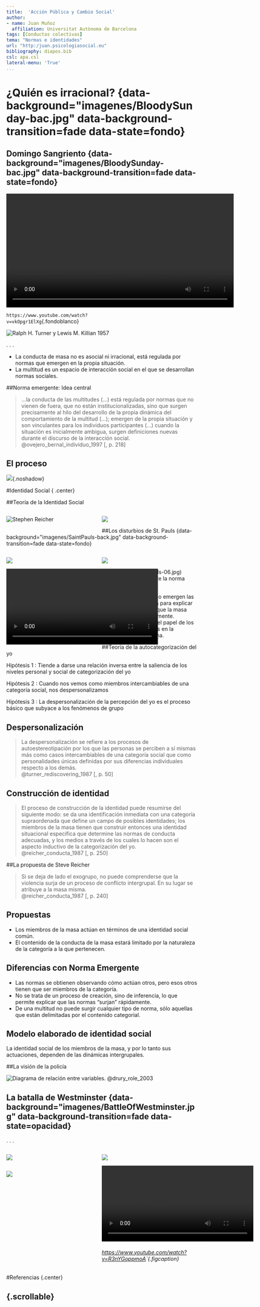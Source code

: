 ```yaml
---
title:  'Acción Pública y Cambio Social'
author:
- name: Juan Muñoz
  affiliation: Universitat Autònoma de Barcelona
tags: [Conductas colectivas]
tema: "Normas e identidades"
url: "http:/juan.psicologiasocial.eu"
bibliography: diapos.bib
csl: apa.csl
lateral-menu: 'True'
...
```


# ¿Quién es irracional? {data-background="imagenes/BloodySunday-bac.jpg" data-background-transition=fade data-state=fondo}

## Domingo Sangriento {data-background="imagenes/BloodySunday-bac.jpg" data-background-transition=fade data-state=fondo}

<div id="column4" style="float:left; margin:0; width:70%;">
  <video width="600"   controls>
    <source src="multimedia/SundayBloodySunday.mp4">
  </video>

`https://www.youtube.com/watch?v=vkOpgr1ElXg`{.fondoblanco}

</div>
<div id="column4" style="float:left; margin:0; width:30%;">
  ![Domingo Sangriento\
  Paul Greengrass (2002)](imagenes/BloodySunday.jpg  "Domingo Sangriento")
</div>

#Teoría de la Norma Emergente { .center}

<!--
## Influencias: Interaccionismo simbólico

* El ser humano orienta sus actos hacia las cosas en función de lo que significan para él.
* El significado de estas cosas es consecuencia de la interacción social.
* Los significados se manipulan y modifican mediante la interpretación que la persona realiza al enfrentarse con el mundo.
-->

<!--
## Influencias: Park y Blumer


-->

##Norma emergente: Principios

![Ralph H. Turner y Lewis M. Killian
1957](imagenes/PortadaTurnerKillian.jpg)

<!--
* Una apuesta por la diferenciación interna de las multitudes, que invalida las teorías del contagio y de la convergencia
-->

. . .

* La conducta de masa no es asocial ni irracional, está regulada por normas que emergen en la propia situación.
* La multitud es un espacio de interacción social en el que se desarrollan normas sociales.


##Norma emergente: Idea central

>...la conducta de las multitudes (…) está regulada por normas que no vienen de fuera, que no están institucionalizadas, sino que surgen precisamente al hilo del desarrollo de la propia dinámica del comportamiento de la multitud (...); emergen de la propia situación y son vinculantes para los individuos participantes (...) cuando la situación es inicialmente ambigua, surgen definiciones nuevas durante el discurso de la interacción social.\
@ovejero_bernal_individuo_1997 [, p. 218]

<!--

## Influencias: Interaccionismo Simbólico

* El ser humano orienta sus actos hacia las cosas en función de lo que significan para él.
* El significado de estas cosas es consecuencia de la interacción social.
* Los significados se manipulan y modifican mediante la interpretación que la persona realiza al enfrentarse con el mundo.
-->


<!--
##Proceso

* La actuación de las persona depende de la percepción sobre las normas que rigen la situación.
* En una situación ambigua, las normas son creadas en el transcurso de la interacción.
* La homogeneidad no obedece al contagio, sino a conformidad normativa.
* Las normas derivan de la conducta de personas prominentes (líderes).
* La conducta colectiva no es especialmente irracional.
-->

<!--
## Excitación colectiva

>Cuando entra en relación con otros miembros de la masa, un individuo pierde su habitual comprensión crítica y auto-control y queda afectado por la excitación colectiva que la domina. Responde de forma inmediata y directa a los comentarios y conductas de los otros en vez de interpretarlos, como haría en su conducta ordinaria.\
Blumer, 1939, p. 180
-->

## El proceso

![](imagenes/NormaEmergente-proceso.png){.noshadow}

#Identidad Social { .center}

##Teoría de la Identidad Social

<div id="column4" style="float:left; margin:0; width:50%;">

![Stephen Reicher](imagenes/Reicher.jpg)

</div>

<div id="column4" style="float:left; margin:0; width:50%;">

![](imagenes/Turner-Portada.jpg)

</div>

##Los disturbios de St. Pauls {data-background="imagenes/SaintPauls-back.jpg" data-background-transition=fade data-state=fondo}

<div id="column1" style="float:left; margin:0; width:50%;">

![](imagenes/SaintPauls-01.jpg)

</div>

<div id="column2" style="float:left; margin:0; width:50%;">

![](imagenes/SaintPauls-05.jpg)

</div>

<div id="column1" style="float:left; margin:0; width:50%;">
  <video width="400"  class="stretch" controls data-autoplay>
    <source src="multimedia/St_Pauls_Uprising_Bristol_1980.mp4">
  </video>
<!-- `https://www.youtube.com/watch?v=Wdyo16VMhIQ`{.figcaption} -->
</div>

<div id="column2" style="float:left; margin:0; width:50%;">
  ![](imagenes/SaintPauls-06.jpg)
</div>

##Críticas a la teoría de la norma emergente

* Su explicación de cómo emergen las normas es inadecuada para explicar las situaciones en las que la masa actúa y cambia rápidamente.
* Énfasis que ponen en el papel de los individuos prominentes en la emergencia de la norma.

<!--
##Bases

<div id="column1" style="float:left; margin:0; width:50%;">
Teoría de la Identidad, categorización y comparación social

![Henri Tajfel\
1919-1982](imagenes/Tajfel.jpg)

</div>

<div id="column1" style="float:left; margin:0; width:50%;">

Teoría de la autocategorización

![John C. Turner\
1947-2011](imagenes/TurnerJ.jpg)

</div>
-->

##Teoría de la autocategorización del yo

Hipótesis 1
:	Tiende a darse una relación inversa entre la saliencia de los niveles personal y social de categorización del yo

Hipótesis 2
:	Cuando nos vemos como miembros intercambiables de una categoría social, nos despersonalizamos

Hipótesis 3
:	La despersonalización de la percepción del yo es el proceso básico que subyace a los fenómenos de grupo

## Despersonalización

>La despersonalización se refiere a los procesos de autoestereotipación por los que las personas se perciben a sí mismas más como casos intercambiables de una categoría social que como personalidades únicas definidas por sus diferencias individuales respecto a los demás.\
@turner_rediscovering_1987 [, p. 50]

## Construcción de identidad
>El proceso de construcción de la identidad puede resumirse del siguiente modo: se da una identificación inmediata con una categoría supraordenada que define un campo de posibles identidades; los miembros de la masa tienen que construir entonces una identidad situacional específica que determine las normas de conducta adecuadas, y los medios a través de los cuales lo hacen son el aspecto inductivo de la categorización del yo.\
@reicher_conducta_1987 [, p. 250]

##La propuesta de Steve Reicher

>Si se deja de lado el exogrupo, no puede comprenderse que la violencia surja de un proceso de conflicto intergrupal. En su lugar se atribuye a la masa misma.\
@reicher_conducta_1987 [, p. 240]

## Propuestas

* Los miembros de la masa actúan en términos de una identidad social común.
* El contenido de la conducta de la masa estará limitado por la naturaleza de la categoría a la que pertenecen.

## Diferencias con Norma Emergente

* Las normas se obtienen observando cómo actúan otros, pero esos otros tienen que ser miembros de la categoría.
* No se trata de un proceso de creación, sino de inferencia, lo que permite explicar que las normas “surjan” rápidamente.
* De una multitud no puede surgir cualquier tipo de norma, sólo aquellas que están delimitadas por el contenido categorial.

## Modelo elaborado de identidad social

La identidad social de los miembros de la masa, y por lo tanto sus actuaciones, dependen de las dinámicas intergrupales.


<!--
##

|    |          |                                                                                                   |
|:--:|:---------|:--------------------------------------------------------------------------------------------------|
| T1 | Multitud | Contexto comparativo: Impuesto injusto                                                            |
| T1 | Multitud | Conducta prototípica: Actividad legítima de protesta                                              |
| T1 | Policía  | Contexto comparativo: La multitud supone una amenaza                                              |
| T1 | Policía  | Conducta: Utilización de la fuerza                                                                |
| T2 | Multitud | Cambio en el contexto comparativo: De "impuesto injusto",<br> a actuación ilegítima de la policía |
| T2 | Multitud | Cambios en identidad y poder: El conflicto hacia<br> la policía es legítimo                       |
| T2 | Multitud | Cambios en las normas: Conflicto con la policía                                                   |
| T3 | Policía  | Contexto comparativo: Incremento de la amenaza<br> de la multitud                                 |

:Cambios en las relaciones intergrupales y\
 consecuencias para la conducta prototípica.

###### T1, T2 y T3 = Fases temporales de la relación intergrupal

###### Adaptado de @stott_crowds_2000

-->

##La visión de la policía

![Diagrama de relación entre variables. @drury_role_2003](imagenes/Drury-Role-PathDiagram.png)

## La batalla de Westminster {data-background="imagenes/BattleOfWestminster.jpg" data-background-transition=fade data-state=opacidad}

. . .

<div id="column1" style="float:left; margin:0; width:50%;">

![](imagenes/poll_tax_1990-1.jpg)

</div>

<div id="column2" style="float:left; margin:0; width:50%;">

![](imagenes/poll_tax_1990-2.jpg)

</div>

<div id="column3" style="float:left; margin:0; width:50%;">

![](imagenes/poll_tax_1990-3.jpg )

</div>

<div id="column4" style="float:left; margin:0; width:50%;">

<video width="400"  class="stretch" controls>
<source src="multimedia/PollTaxRiot1990.mp4">
</video>

###### <https://www.youtube.com/watch?v=R3nYGoppmoA>`{.figcaption}
</div>


#Referencias {.center}

## {.scrollable}
